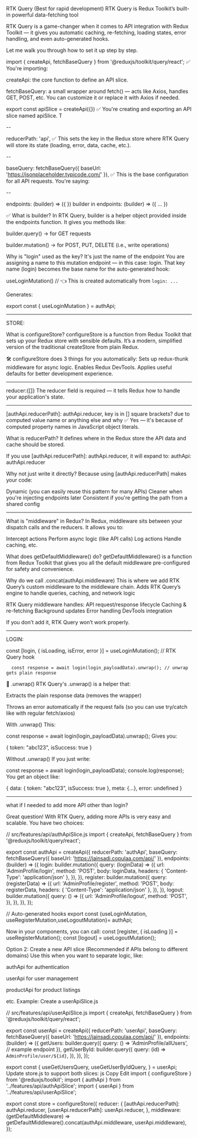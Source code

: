  RTK Query (Best for rapid development)
RTK Query is Redux Toolkit’s built-in powerful data-fetching tool


 RTK Query is a game-changer when it comes to API integration with Redux Toolkit — it gives you automatic caching, re-fetching, loading states, error handling, and even auto-generated hooks.

Let me walk you through how to set it up step by step.

import { createApi, fetchBaseQuery } from '@reduxjs/toolkit/query/react';
✅ You're importing:

createApi: the core function to define an API slice.

fetchBaseQuery: a small wrapper around fetch() — acts like Axios, handles GET, POST, etc. You can customize it or replace it with Axios if needed.



export const apiSlice = createApi({})
✅ You're creating and exporting an API slice named apiSlice. T

--

reducerPath: 'api',
✅ This sets the key in the Redux store where RTK Query will store its state (loading, error, data, cache, etc.).

--

baseQuery: fetchBaseQuery({ baseUrl: 'https://jsonplaceholder.typicode.com/' }),
✅ This is the base configuration for all API requests. You're saying:

--

endpoints: (builder) => ({ })
builder in endpoints: (builder) => ({ ... })

✅ What is builder?
In RTK Query, builder is a helper object provided inside the endpoints function. It gives you methods like:

builder.query() → for GET requests

builder.mutation() → for POST, PUT, DELETE (i.e., write operations)

Why is "login" used as the key?
It's just the name of the endpoint
You are assigning a name to this mutation endpoint — in this case: login.
That key name (login) becomes the base name for the auto-generated hook:

useLoginMutation() // 👈 This is created automatically from `login: ...`

Generates:

export const { useLoginMutation } = authApi;

--------------------------------------------------------------------------------

STORE:

What is configureStore?
configureStore is a function from Redux Toolkit that sets up your Redux store with sensible defaults. It’s a modern, simplified version of the traditional createStore from plain Redux.

🛠️ configureStore does 3 things for you automatically:
Sets up redux-thunk middleware for async logic.
Enables Redux DevTools.
Applies useful defaults for better development experience.

--------

reducer:{[]}
The reducer field is required — it tells Redux how to handle your application's state.

--------

[authApi.reducerPath]: authApi.reducer, key is in [] square brackets? due to computed value name or anything else and why
✅ Yes — it's because of computed property names in JavaScript object literals.

What is reducerPath?
It defines where in the Redux store the API data and cache should be stored.

If you use [authApi.reducerPath]: authApi.reducer, it will expand to:
authApi: authApi.reducer

Why not just write it directly?
Because using [authApi.reducerPath] makes your code:

  Dynamic (you can easily reuse this pattern for many APIs)
  Cleaner when you're injecting endpoints later
  Consistent if you're getting the path from a shared config


--------------------------------------------------------------------------------

What is "middleware" in Redux?
In Redux, middleware sits between your dispatch calls and the reducers. It allows you to:

Intercept actions
Perform async logic (like API calls)
Log actions
Handle caching, etc.

What does getDefaultMiddleware() do?
getDefaultMiddleware() is a function from Redux Toolkit that gives you all the default middleware pre-configured for safety and convenience.



Why do we call .concat(authApi.middleware)
This is where we add RTK Query’s custom middleware to the middleware chain. Adds RTK Query’s engine to handle queries, caching, and network logic

RTK Query middleware handles:
API request/response lifecycle
Caching & re-fetching
Background updates
Error handling
DevTools integration

If you don’t add it, RTK Query won’t work properly.

--------------------------------------------------------------------------------


LOGIN: 

const [login, { isLoading, isError, error }] = useLoginMutation(); // RTK Query hook

      const response = await login(login_payloadData).unwrap(); // unwrap gets plain response

🔹 .unwrap()
RTK Query's .unwrap() is a helper that:

Extracts the plain response data (removes the wrapper)

Throws an error automatically if the request fails
(so you can use try/catch like with regular fetch/axios)

With .unwrap()
This:


const response = await login(login_payloadData).unwrap();
Gives you:


{ token: "abc123", isSuccess: true }


Without .unwrap()
If you just write:

const response = await login(login_payloadData);
console.log(response);
You get an object like:

{
  data: { token: "abc123", isSuccess: true },
  meta: {...},
  error: undefined
}

--------------------------------------------------------------------------------

what if I needed to add more API other than login?

Great question! With RTK Query, adding more APIs is very easy and scalable. You have two choices:

// src/features/api/authApiSlice.js
import { createApi, fetchBaseQuery } from '@reduxjs/toolkit/query/react';

export const authApi = createApi({
  reducerPath: 'authApi',
  baseQuery: fetchBaseQuery({ baseUrl: 'https://jainsadi.copulaa.com/api/' }),
  endpoints: (builder) => ({
    login: builder.mutation({
      query: (loginData) => ({
        url: 'AdminProfile/login',
        method: 'POST',
        body: loginData,
        headers: { 'Content-Type': 'application/json' },
      }),
    }),
    register: builder.mutation({
      query: (registerData) => ({
        url: 'AdminProfile/register',
        method: 'POST',
        body: registerData,
        headers: { 'Content-Type': 'application/json' },
      }),
    }),
    logout: builder.mutation({
      query: () => ({
        url: 'AdminProfile/logout',
        method: 'POST',
      }),
    }),
  }),
});

// Auto-generated hooks
export const {useLoginMutation, useRegisterMutation,useLogoutMutation}= authApi;

Now in your components, you can call:
const [register, { isLoading }] = useRegisterMutation();
const [logout] = useLogoutMutation();



 Option 2: Create a new API slice (Recommended if APIs belong to different domains)
Use this when you want to separate logic, like:

authApi for authentication

userApi for user management

productApi for product listings

etc.
Example: Create a userApiSlice.js

// src/features/api/userApiSlice.js
import { createApi, fetchBaseQuery } from '@reduxjs/toolkit/query/react';

export const userApi = createApi({
  reducerPath: 'userApi',
  baseQuery: fetchBaseQuery({ baseUrl: 'https://jainsadi.copulaa.com/api/' }),
  endpoints: (builder) => ({
    getUsers: builder.query({
      query: () => 'AdminProfile/allUsers', // example endpoint
    }),
    getUserById: builder.query({
      query: (id) => `AdminProfile/user/${id}`,
    }),
  }),
});

export const {
  useGetUsersQuery,
  useGetUserByIdQuery,
} = userApi;
Update store.js to support both slices:
js
Copy
Edit
import { configureStore } from '@reduxjs/toolkit';
import { authApi } from '../features/api/authApiSlice';
import { userApi } from '../features/api/userApiSlice';

export const store = configureStore({
  reducer: {
    [authApi.reducerPath]: authApi.reducer,
    [userApi.reducerPath]: userApi.reducer,
  },
  middleware: (getDefaultMiddleware) =>
    getDefaultMiddleware().concat(authApi.middleware, userApi.middleware),
});
